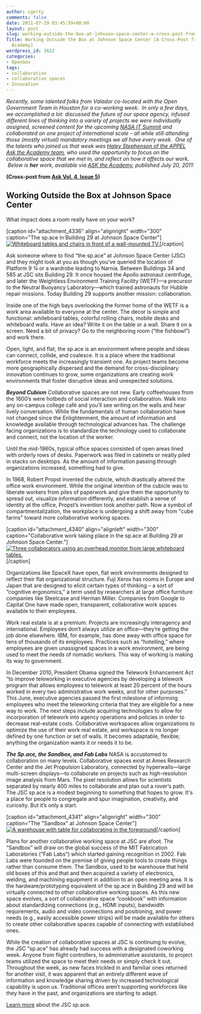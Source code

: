 ```yaml
---
author: cgerty
comments: false
date: 2011-07-29 03:45:59+00:00
layout: post
slug: working-outside-the-box-at-johnson-space-center-a-cross-post-from-ask-magazine
Title: Working Outside the Box at Johnson Space Center [A Cross-Post from ASK the
  Academy]
wordpress_id: 3622
categories:
- OpenGov
tags:
- collaboration
- collaborative spaces
- Innovation
---
```


_Recently, some talented folks from Valador co-located with the Open Government Team in Houston for a co-working week.  In only a few days, we accomplished a lot: discussed the future of our space agency, infused different lines of thinking into a variety of projects we were individually assigned, screened content for the upcoming [NASA IT Summit](http://www.nasa.gov/offices/ocio/itsummit/index.html) and collaborated on one project of international scale - all while still attending those (mostly virtual) mandatory meetings we all have every week.  One of the talents who joined us that week was [Haley Stephenson of the APPEL Ask the Academy team](http://twitter.com/#!/nasa_appel), who used the opportunity to focus on the collaborative space that we met in, and reflect on how it affects our work.  Below is **her** work, available via [ASK the Academy](http://www.nasa.gov/offices/oce/appel/ask-academy/issues/volume4/ata_4-5_7_20.html), published July 20, 2011:_

**(Cross-post from [Ask Vol. 4, Issue 5](http://www.nasa.gov/offices/oce/appel/ask-academy/issues/volume4/ata_4-5_working_outside_box_jsc_prt.htm))**


## **Working Outside the Box at Johnson Space Center**


What impact does a room really have on your work?

[caption id="attachment_4336" align="alignright" width="300" caption="The sp.ace in Building 29 at Johnson Space Center"][![Whiteboard tables and chairs in front of a wall-mounted TV.](http://open.nasa.gov/wp-content/uploads/2011/08/571670main_4-5_working_outside_box_jsc_1_full-300x224.jpg)](http://www.nasa.gov/images/content/571670main_4-5_working_outside_box_jsc_1_full.jpg)[/caption]

Ask someone where to find “the sp.ace” at Johnson Space Center (JSC) and they might look at you as though you’ve queried the location of Platform 9 ¾ or a wardrobe leading to Narnia. Between Buildings 34 and 585 at JSC sits Building 29. It once housed the Apollo astronaut centrifuge, and later the Weightless Environment Training Facility (WETF)—a precursor to the Neutral Buoyancy Laboratory—which trained astronauts for Hubble repair missions. Today Building 29 supports another mission: collaboration.

Inside one of the high bays overlooking the former home of the WETF is a work area available to everyone at the center. The decor is simple and functional: whiteboard tables, colorful rolling chairs, mobile desks and whiteboard walls. Have an idea? Write it on the table or a wall. Share it on a screen. Need a bit of privacy? Go to the neighboring room (“the fishbowl”) and work there.

Open, light, and flat, the sp.ace is an environment where people and ideas can connect, collide, and coalesce. It is a place where the traditional workforce meets the increasingly transient one. As project teams become more geographically dispersed and the demand for cross-disciplinary innovation continues to grow, some organizations are creating work environments that foster disruptive ideas and unexpected solutions.

_**Beyond Cubism**_
Collaborative spaces are not new. Early coffeehouses from the 1600’s were hotbeds of social interaction and collaboration. Walk into any on-campus college café and you’ll see writing on the walls and hear lively conversation. While the fundamentals of human collaboration have not changed since the Enlightenment, the amount of information and knowledge available through technological advances has. The challenge facing organizations is to standardize the technology used to collaborate and connect, not the location of the worker.

Until the mid-1960s, typical office spaces consisted of open areas lined with orderly rows of desks. Paperwork was filed in cabinets or neatly piled in stacks on desktops. As the amount of information passing through organizations increased, something had to give.

In 1968, Robert Propst invented the cubicle, which drastically altered the office work environment. While the original intention of the cubicle was to liberate workers from piles of paperwork and give them the opportunity to spread out, visualize information differently, and establish a sense of identity at the office, Propst’s invention took another path. Now a symbol of compartmentalization, the workplace is undergoing a shift away from "cube farms" toward more collaborative working spaces.

[caption id="attachment_4340" align="alignleft" width="300" caption="Collaborative work taking place in the sp.ace at Building 29 at Johnson Space Center."][![Three collaborators using an overhead monitor from large whiteboard tables.](http://open.nasa.gov/wp-content/uploads/2011/08/571702main_4-5_working_outside_box_jsc_2_full-300x199.jpg)](http://www.nasa.gov/images/content/571702main_4-5_working_outside_box_jsc_2_full.jpg)[/caption]

Organizations like SpaceX have open, flat work environments designed to reflect their flat organizational structure. Fuji Xerox has rooms in Europe and Japan that are designed to elicit certain types of thinking – a sort of “cognitive ergonomics,” a term used by researchers at large office furniture companies like Steelcase and Herman Miller. Companies from Google to Capital One have made open, transparent, collaborative work spaces available to their employees.

Work real estate is at a premium. Projects are increasingly interagency and international. Employees don’t always utilize an office—they’re getting the job done elsewhere. IBM, for example, has done away with office space for tens of thousands of its employees. Practices such as “hotelling,” where employees are given unassigned spaces in a work environment, are being used to meet the needs of nomadic workers. This way of working is making its way to government.

In December 2010, President Obama signed the Telework Enhancement Act “to improve teleworking in executive agencies by developing a telework program that allows employees to telework at least 20 percent of the hours worked in every two administrative work weeks, and for other purposes.” This June, executive agencies passed the first milestone of informing employees who meet the teleworking criteria that they are eligible for a new way to work. The next steps include acquiring technologies to allow for incorporation of telework into agency operations and policies in order to decrease real-estate costs. Collaborative workspaces allow organizations to optimize the use of their work real estate, and workspace is no longer defined by one function or set of walls. It becomes adaptable, flexible; anything the organization wants it or needs it to be.

**_The Sp.ace, the Sandbox, and Fab Labs_**
NASA is accustomed to collaboration on many levels. Collaborative spaces exist at Ames Research Center and the Jet Propulsion Laboratory, connected by hyperwalls—large multi-screen displays—to collaborate on projects such as high-resolution image analysis from Mars. The pixel resolution allows for scientists separated by nearly 400 miles to collaborate and plan out a rover’s path. The JSC sp.ace is a modest beginning to something that hopes to grow. It's a place for people to congregate and spur imagination, creativity, and curiosity. But it’s only a start.

[caption id="attachment_4341" align="alignright" width="300" caption="The "Sandbox" at Johnson Space Center"][![A warehouse with table for collaborating in the foreground](http://open.nasa.gov/wp-content/uploads/2011/08/572438main_4-5_working_outside_box_jsc_3_full-300x224.jpg)](http://www.nasa.gov/images/content/572438main_4-5_working_outside_box_jsc_3_full.jpg)[/caption]

Plans for another collaborative working space at JSC are afoot. The “Sandbox” will draw on the global success of the MIT Fabrication Laboratories (“Fab Labs”) which started gaining recognition in 2002. Fab Labs were founded on the premise of giving people tools to create things rather than consume them. The Sandbox, used to be warehouse that held old boxes of this and that and then acquired a variety of electronics, welding, and machining equipment in addition to an open meeting area. It is the hardware/prototyping equivalent of the sp.ace in Building 29 and will be virtually connected to other collaborative working spaces. As this new space evolves, a sort of collaborative space “cookbook” with information about standardizing connections (e.g., HDMI inputs), bandwidth requirements, audio and video connections and positioning, and power needs (e.g., easily accessible power strips) will be made available for others to create other collaborative spaces capable of connecting with established ones.

While the creation of collaborative spaces at JSC is continuing to evolve, the JSC “sp.ace” has already had success with a designated coworking week. Anyone from flight controllers, to administrative assistants, to project teams utilized the space to meet their needs or simply check it out. Throughout the week, as new faces trickled in and familiar ones returned for another visit, it was apparent that an entirely different wave of information and knowledge sharing driven by increased technological capability is upon us. Traditional offices aren’t supporting workforces like they have in the past, and organizations are starting to adapt.

[Learn more](http://open.nasa.gov/space) about the JSC sp.ace.
